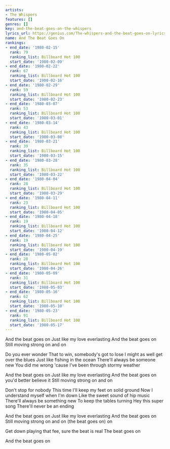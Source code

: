 ```yaml
---
artists:
- The Whispers
features: []
genres: []
key: and-the-beat-goes-on-the-whispers
lyrics_url: https://genius.com/The-whispers-and-the-beat-goes-on-lyrics
name: And The Beat Goes On
rankings:
- end_date: '1980-02-15'
  rank: 79
  ranking_list: Billboard Hot 100
  start_date: '1980-02-09'
- end_date: '1980-02-22'
  rank: 67
  ranking_list: Billboard Hot 100
  start_date: '1980-02-16'
- end_date: '1980-02-29'
  rank: 59
  ranking_list: Billboard Hot 100
  start_date: '1980-02-23'
- end_date: '1980-03-07'
  rank: 53
  ranking_list: Billboard Hot 100
  start_date: '1980-03-01'
- end_date: '1980-03-14'
  rank: 43
  ranking_list: Billboard Hot 100
  start_date: '1980-03-08'
- end_date: '1980-03-21'
  rank: 39
  ranking_list: Billboard Hot 100
  start_date: '1980-03-15'
- end_date: '1980-03-28'
  rank: 35
  ranking_list: Billboard Hot 100
  start_date: '1980-03-22'
- end_date: '1980-04-04'
  rank: 28
  ranking_list: Billboard Hot 100
  start_date: '1980-03-29'
- end_date: '1980-04-11'
  rank: 23
  ranking_list: Billboard Hot 100
  start_date: '1980-04-05'
- end_date: '1980-04-18'
  rank: 19
  ranking_list: Billboard Hot 100
  start_date: '1980-04-12'
- end_date: '1980-04-25'
  rank: 19
  ranking_list: Billboard Hot 100
  start_date: '1980-04-19'
- end_date: '1980-05-02'
  rank: 28
  ranking_list: Billboard Hot 100
  start_date: '1980-04-26'
- end_date: '1980-05-09'
  rank: 31
  ranking_list: Billboard Hot 100
  start_date: '1980-05-03'
- end_date: '1980-05-16'
  rank: 62
  ranking_list: Billboard Hot 100
  start_date: '1980-05-10'
- end_date: '1980-05-23'
  rank: 91
  ranking_list: Billboard Hot 100
  start_date: '1980-05-17'
---
```

And the beat goes on
Just like my love everlasting
And the beat goes on
Still moving strong on and on

Do you ever wonder
That to win, somebody's got to lose
I might as well get over the blues
Just like fishing in the ocean
There'll always be someone new
You did me wrong 'cause I've been through stormy weather

And the beat goes on
Just like my love everlasting
And the beat goes on you'd better believe it
Still moving strong on and on

Don't stop for nobody
This time I'll keep my feet on solid ground
Now I understand myself when I'm down
Like the sweet sound of hip music
There'll always be something new
To keep the tables turning
Hey this super song
There'll never be an ending

And the beat goes on
Just like my love everlasting
And the beat goes on
Still moving strong on and on (the beat goes on) on

Get down playing that fee, sure the beat is real
The beat goes on

And the beat goes on
